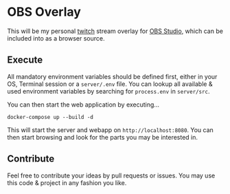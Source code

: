 # OBS Overlay

This will be my personal [twitch](https://www.twitch.tv/) stream overlay 
for [OBS Studio](https://github.com/obsproject/obs-studio), which can be included
into as a browser source.

## Execute

All mandatory environment variables should be defined first, either in your OS, Terminal session
or a `server/.env` file. You can lookup all available & used environment variables by
searching for `process.env` in `server/src`. 

You can then start the web application by executing...

```
docker-compose up --build -d
```

This will start the server and webapp on `http://localhost:8080`. 
You can then start browsing and look for the parts you may be interested in.

## Contribute

Feel free to contribute your ideas by pull requests or issues. You may use this code
& project in any fashion you like.